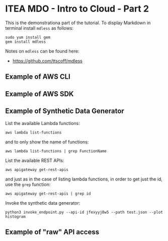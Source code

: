 # ITEA MDO - Intro to Cloud - Part 2

This is the demonstrationa part of the tutorial. To display Markdown in terminal install `mdless` as follows:
```
sudo yum install gem
gem install mdless
```
Notes on `mdless` can be found here:

- https://github.com/ttscoff/mdless

## Example of AWS CLI

## Example of AWS SDK

## Example of Synthetic Data Generator

List the available Lambda functions:
```
aws lambda list-functions
```
and to only show the name of functions:
```
aws lambda list-functions | grep FunctionName
```
List the available REST APIs:
```
aws apigateway get-rest-apis
```
and just as in the case of listing lambda functions, in order to get just the id, use the `grep` function:
```
aws apigateway get-rest-apis | grep id
```
Invoke the synthetic data generator:
```
python3 invoke_endpoint.py --api-id jfexyyj8w5 --path test.json --plot histogram 
```

## Example of "raw" API access
